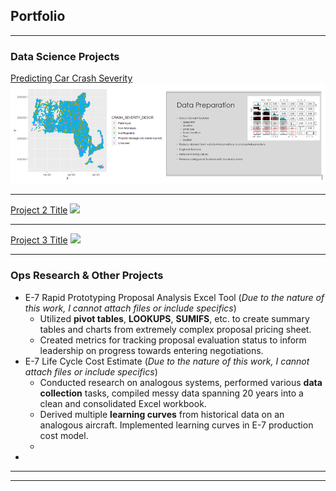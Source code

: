 ## Portfolio

---

### Data Science Projects 

[Predicting Car Crash Severity](/sample_page)
<img src="images/crash_ov.png?raw=true"/>

---
[Project 2 Title](/pdf/sample_presentation.pdf)
<img src="images/dummy_thumbnail.jpg?raw=true"/>

---
[Project 3 Title](http://example.com/)
<img src="images/dummy_thumbnail.jpg?raw=true"/>

---

### Ops Research & Other Projects

- E-7 Rapid Prototyping Proposal Analysis Excel Tool (*Due to the nature of this work, I cannot attach files or include specifics*)
  - Utilized **pivot tables**, **LOOKUPS**, **SUMIFS**, etc. to create summary tables and charts from extremely complex proposal pricing sheet.
  - Created metrics for tracking proposal evaluation status to inform leadership on progress towards entering negotiations.
- E-7 Life Cycle Cost Estimate (*Due to the nature of this work, I cannot attach files or include specifics*)
  - Conducted research on analogous systems, performed various **data collection** tasks, compiled messy data spanning 20 years into a clean and consolidated Excel workbook.
  - Derived multiple **learning curves** from historical data on an analogous aircraft.  Implemented learning curves in E-7 production cost model.
  - 
- 


---




---

